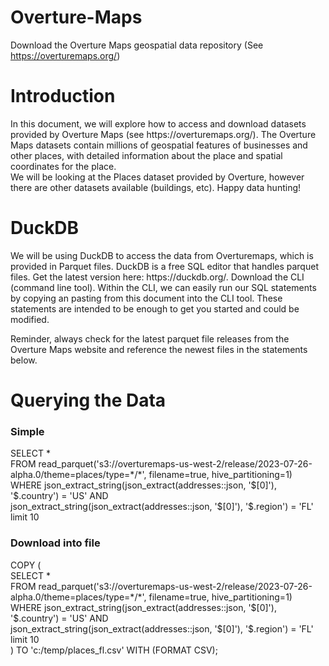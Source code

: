 # Overture-Maps
Download the Overture Maps geospatial data repository (See https://overturemaps.org/)

<h1>
  Introduction
</h1>
<p>
  In this document, we will explore how to access and download datasets provided by Overture Maps (see https://overturemaps.org/). The Overture Maps datasets contain millions of geospatial features of businesses and other places, with detailed information about the place and spatial coordinates for the place. <br>We will be looking at the Places dataset provided by Overture, however there are other datasets available (buildings, etc). Happy data hunting!
</p>

# DuckDB
<p>
  We will be using DuckDB to access the data from Overturemaps, which is provided in Parquet files. DuckDB is a free SQL editor that handles parquet files. Get the latest version here: https://duckdb.org/. Download the CLI (command line tool). Within the CLI, we can easily run our SQL statements by copying an pasting from this document into the CLI tool. These statements are intended to be enough to get you started and could be modified.
</p>
<p>
  Reminder, always check for the latest parquet file releases from the Overture Maps website and reference the newest files in the statements below.
</p>

# Querying the Data
<h3>
  Simple
</h3>
<p>
      SELECT *<br>
      FROM read_parquet('s3://overturemaps-us-west-2/release/2023-07-26-alpha.0/theme=places/type=*/*', filename=true, hive_partitioning=1)<br>
       WHERE json_extract_string(json_extract(addresses::json, '$[0]'), '$.country') = 'US' AND<br>
       json_extract_string(json_extract(addresses::json, '$[0]'), '$.region') = 'FL'<br>
       limit 10
</p>
<h3>
  Download into file 
</h3>
<p>
  COPY (
<br>     SELECT *
<br>     FROM read_parquet('s3://overturemaps-us-west-2/release/2023-07-26-alpha.0/theme=places/type=*/*', filename=true, hive_partitioning=1)
<br>        WHERE json_extract_string(json_extract(addresses::json, '$[0]'), '$.country') = 'US' AND
<br>        json_extract_string(json_extract(addresses::json, '$[0]'), '$.region') = 'FL'
<br>        limit 10
<br> ) TO 'c:/temp/places_fl.csv' WITH (FORMAT CSV);
</p>


